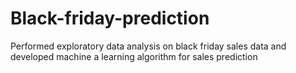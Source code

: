 # Black-friday-prediction
Performed exploratory data analysis on black friday  sales data and developed machine a learning algorithm for sales prediction 

